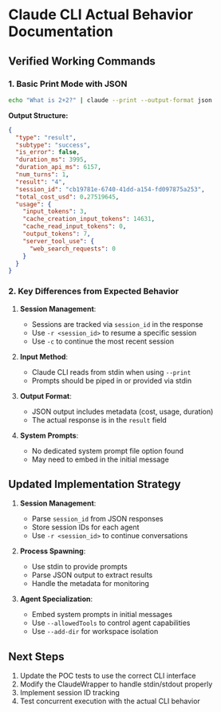 # Claude CLI Actual Behavior Documentation

## Verified Working Commands

### 1. Basic Print Mode with JSON
```bash
echo "What is 2+2?" | claude --print --output-format json
```

**Output Structure:**
```json
{
  "type": "result",
  "subtype": "success",
  "is_error": false,
  "duration_ms": 3995,
  "duration_api_ms": 6157,
  "num_turns": 1,
  "result": "4",
  "session_id": "cb19781e-6740-41dd-a154-fd097875a253",
  "total_cost_usd": 0.27519645,
  "usage": {
    "input_tokens": 3,
    "cache_creation_input_tokens": 14631,
    "cache_read_input_tokens": 0,
    "output_tokens": 7,
    "server_tool_use": {
      "web_search_requests": 0
    }
  }
}
```

### 2. Key Differences from Expected Behavior

1. **Session Management**: 
   - Sessions are tracked via `session_id` in the response
   - Use `-r <session_id>` to resume a specific session
   - Use `-c` to continue the most recent session

2. **Input Method**:
   - Claude CLI reads from stdin when using `--print`
   - Prompts should be piped in or provided via stdin

3. **Output Format**:
   - JSON output includes metadata (cost, usage, duration)
   - The actual response is in the `result` field

4. **System Prompts**:
   - No dedicated system prompt file option found
   - May need to embed in the initial message

## Updated Implementation Strategy

1. **Session Management**: 
   - Parse `session_id` from JSON responses
   - Store session IDs for each agent
   - Use `-r <session_id>` to continue conversations

2. **Process Spawning**:
   - Use stdin to provide prompts
   - Parse JSON output to extract results
   - Handle the metadata for monitoring

3. **Agent Specialization**:
   - Embed system prompts in initial messages
   - Use `--allowedTools` to control agent capabilities
   - Use `--add-dir` for workspace isolation

## Next Steps

1. Update the POC tests to use the correct CLI interface
2. Modify the ClaudeWrapper to handle stdin/stdout properly
3. Implement session ID tracking
4. Test concurrent execution with the actual CLI behavior